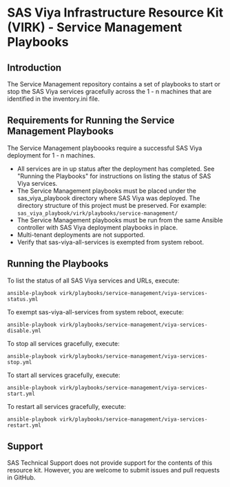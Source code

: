 # SAS Viya Infrastructure Resource Kit (VIRK) - Service Management Playbooks

## Introduction
The Service Management repository contains a set of playbooks to start or stop the SAS Viya services gracefully across the 1 - n machines that are identified in the inventory.ini file.

## Requirements for Running the Service Management Playbooks
The Service Management playboooks require a successful SAS Viya deployment for 1 - n machines.
* All services are in up status after the deployment has completed.
  See "Running the Playbooks" for instructions on listing the status of SAS Viya services.
* The Service Management playbooks must be placed under the sas_viya_playbook directory where SAS Viya was deployed. 
  The directory structure of this project must be preserved.
  For example: ```sas_viya_playbook/virk/playbooks/service-management/```
* The Service Management playbooks must be run from the same Ansible controller with SAS Viya deployment playbooks in place.
* Multi-tenant deployments are not supported.
* Verify that sas-viya-all-services is exempted from system reboot.

## Running the Playbooks
To list the status of all SAS Viya services and URLs, execute:
```
ansible-playbook virk/playbooks/service-management/viya-services-status.yml
```
To exempt sas-viya-all-services from system reboot, execute:
```
ansible-playbook virk/playbooks/service-management/viya-services-disable.yml
```
To stop all services gracefully, execute:
```
ansible-playbook virk/playbooks/service-management/viya-services-stop.yml
```
To start all services gracefully, execute:
```
ansible-playbook virk/playbooks/service-management/viya-services-start.yml
```
To restart all services gracefully, execute:
```
ansible-playbook virk/playbooks/service-management/viya-services-restart.yml
```

## Support
SAS Technical Support does not provide support for the contents of this resource kit. However, you are welcome to submit issues and pull requests in GitHub.


